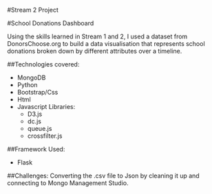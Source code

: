 #Stream 2 Project

#School Donations Dashboard

Using the skills learned in Stream 1 and 2, I used a dataset from DonorsChoose.org to build a data visualisation that represents school donations broken down by different attributes over a timeline.

##Technologies covered:
* MongoDB
* Python
* Bootstrap/Css
* Html
* Javascript Libraries:
  * D3.js
  * dc.js
  * queue.js
  * crossfilter.js

##Framework Used:
* Flask

##Challenges:
Converting the .csv file to Json by cleaning it up and connecting to Mongo Management Studio.
